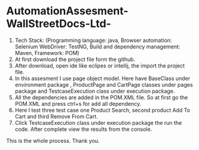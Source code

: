 # AutomationAssesment-WallStreetDocs-Ltd-
1. Tech Stack: (Programming language: java, Browser automation: Selenium WebDriver: TestNG, Build and dependency management: Maven, Framework: POM)
2. At first download the project file form the github.
3. After download, open ide like eclipes or intellij, the import the project file.
4. In this assesment I use page object model. Here have BaseClass under environment package , ProductPage and CartPage classes under pages package and TestcaseExecution class under execution package.
5. All the dependencies are added in the POM.XML file. So at first go the POM.XML and press ctrl+s for add all dependency.
6. Here I test three test case one Product Search, second product Add To Cart and third Remove From Cart.
7. Click TestcaseExecution class under execution package the run the code. After complete view the results from the console.

This is the whole process. Thank you.
